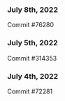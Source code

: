 ### July 8th, 2022

Commit #76280

### July 5th, 2022

Commit #314353


### July 4th, 2022

Commit #72281
